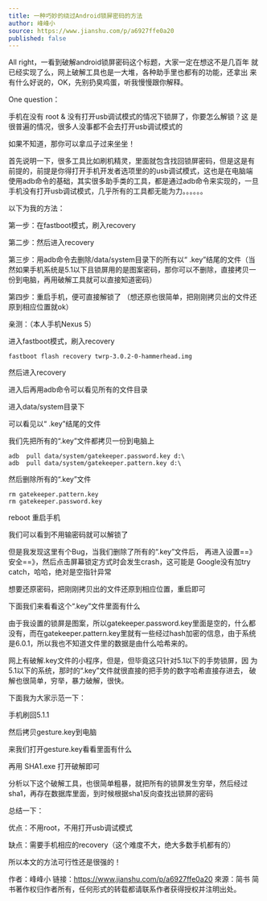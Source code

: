 ```yaml
---
title: 一种巧妙的绕过Android锁屏密码的方法
author: 峰峰小
source: https://www.jianshu.com/p/a6927ffe0a20
published: false
---
```


All right，一看到破解android锁屏密码这个标题，大家一定在想这不是几百年
就已经实现了么，网上破解工具也是一大堆，各种助手里也都有的功能，还拿出
来有什么好说的，OK，先别扔臭鸡蛋，听我慢慢跟你解释。

One question：

手机在没有 root & 没有打开usb调试模式的情况下锁屏了，你要怎么解锁？这
是很普遍的情况，很多人没事都不会去打开usb调试模式的

如果不知道，那你可以拿瓜子过来坐坐！

首先说明一下，很多工具比如刷机精灵，里面就包含找回锁屏密码，但是这是有
前提的，前提是你得打开手机开发者选项里的的usb调试模式，这也是在电脑端
使用adb命令的基础，其实很多助手类的工具，都是通过adb命令来实现的，一旦
手机没有打开usb调试模式，几乎所有的工具都无能为力。。。。。。

以下为我的方法：

第一步：在fastboot模式，刷入recovery

第二步：然后进入recovery

第三步：用adb命令去删除/data/system目录下的所有以“ .key”结尾的文件（当然如果手机系统是5.1以下且锁屏用的是图案密码，那你可以不删除，直接拷贝一份到电脑，再用破解工具就可以直接知道密码）

第四步：重启手机，便可直接解锁了
（想还原也很简单，把刚刚拷贝出的文件还原到相应位置就ok）

亲测：（本人手机Nexus 5）

进入fastboot模式，刷入recovery

```
fastboot flash recovery twrp-3.0.2-0-hammerhead.img
```

然后进入recovery

进入后再用adb命令可以看见所有的文件目录

进入data/system目录下

可以看见以“ .key”结尾的文件

我们先把所有的“.key”文件都拷贝一份到电脑上

```
adb  pull data/system/gatekeeper.password.key d:\
adb  pull data/system/gatekeeper.pattern.key d:\
```

然后删除所有的“.key”文件

```
rm gatekeeper.pattern.key
rm gatekeeper.password.key
```

reboot 重启手机

我们可以看到不用输密码就可以解锁了

但是我发现这里有个Bug，当我们删除了所有的“.key”文件后，
再进入设置==》安全==》，然后点击屏幕锁定方式时会发生crash，这可能是
Google没有加try catch，哈哈，绝对是空指针异常

想要还原密码，把刚刚拷贝出的文件还原到相应位置，重启即可

下面我们来看看这个“.key”文件里面有什么

由于我设置的锁屏是图案，所以gatekeeper.password.key里面是空的，什么都
没有，而在gatekeeper.pattern.key里就有一些经过hash加密的信息，由于系统
是6.0.1，所以我也不知道文件里的数据是由什么哈希来的。

网上有破解.key文件的小程序，但是，但毕竟这只针对5.1以下的手势锁屏，因
为5.1以下的系统，那时的“.key”文件就很直接的把手势的数字哈希直接存进去，
破解也很简单，穷举，暴力破解，很快。

下面我为大家示范一下：

手机刷回5.1.1

然后拷贝gesture.key到电脑

来我们打开gesture.key看看里面有什么

再用 SHA1.exe 打开破解即可

分析以下这个破解工具，也很简单粗暴，就把所有的锁屏发生穷举，然后经过
sha1，再存在数据库里面，到时候根据sha1反向查找出锁屏的密码

总结一下：

优点：不用root，不用打开usb调试模式

缺点：需要手机相应的recovery（这个难度不大，绝大多数手机都有的）

所以本文的方法可行性还是很强的！

作者：峰峰小
链接：https://www.jianshu.com/p/a6927ffe0a20
來源：简书
简书著作权归作者所有，任何形式的转载都请联系作者获得授权并注明出处。
